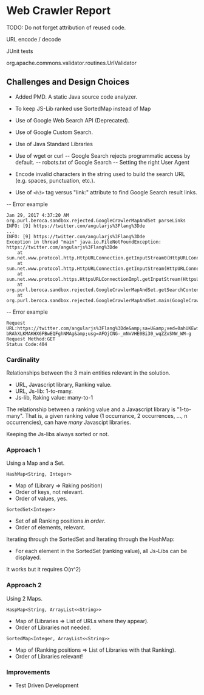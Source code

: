 # Web Crawler Report

TODO: Do not forget attribution of reused code.

URL encode / decode

JUnit tests

org.apache.commons.validator.routines.UrlValidator

## Challenges and Design Choices

- Added PMD. A static Java source code analyzer.

- To keep JS-Lib ranked use SortedMap instead of Map

- Use of Google Web Search API (Deprecated).
- Use of Google Custom Search.
- Use of Java Standard Libraries

- Use of wget or curl
-- Google Search rejects programmatic access by default.
-- robots.txt of Google Search
-- Setting the right User Agent

- Encode invalid characters in the string used to build the search URL (e.g. spaces, punctuation, etc.).
- Use of `<h3>` tag versus "link:" attribute to find Google Search result links.

-- Error example
```
Jan 29, 2017 4:37:20 AM org.purl.beroca.sandbox.rejected.GoogleCrawlerMapAndSet parseLinks
INFO: [9] https://twitter.com/angularjs%3Flang%3Dde
...
INFO: [9] https://twitter.com/angularjs%3Flang%3Dde
Exception in thread "main" java.io.FileNotFoundException: https://twitter.com/angularjs%3Flang%3Dde
	at sun.net.www.protocol.http.HttpURLConnection.getInputStream0(HttpURLConnection.java:1872)
	at sun.net.www.protocol.http.HttpURLConnection.getInputStream(HttpURLConnection.java:1474)
	at sun.net.www.protocol.https.HttpsURLConnectionImpl.getInputStream(HttpsURLConnectionImpl.java:254)
	at org.purl.beroca.sandbox.rejected.GoogleCrawlerMapAndSet.getSearchContent(GoogleCrawler.java:77)
	at org.purl.beroca.sandbox.rejected.GoogleCrawlerMapAndSet.main(GoogleCrawler.java:187)
```

-- Error example
```
Request URL:https://twitter.com/angularjs%3Flang%3Dde&amp;sa=U&amp;ved=0ahUKEwiEpPSlt-bRAhXLKMAKHX6FBwEQFghNMAg&amp;usg=AFQjCNG-_mNxVHE0Bi30_wqZZxSNW_WM-g
Request Method:GET
Status Code:404 
```
### Cardinality
Relationships between the 3 main entities relevant in the solution.
- URL, Javascript library, Ranking value.
- URL, Js-lib: 1-to-many.
- Js-lib, Raking value: many-to-1

The relationship between a ranking value and a Javascript library is "1-to-many".
That is, a given ranking value (1 occurrance, 2 occurrences, ..., n occurrencies), can have *many* Javascipt libraries.

Keeping the Js-libs always sorted or not.

### Approach 1
Using a Map and a Set.

`HashMap<String, Integer>`
- Map of (Library => Raking position)
- Order of keys, not relevant.
- Order of values, yes.

`SortedSet<Integer>`
- Set of all Ranking positions *in order*.
- Order of elements, relevant.

Iterating through the SortedSet and Iterating through the HashMap:
- For each element in the SortedSet (ranking value), all Js-Libs can be displayed.

It works but it requires O(n^2)

### Approach 2
Using 2 Maps.

`HaspMap<String, ArrayList<<String>>`
- Map of (Libraries => List of URLs where they appear). 
- Order of Libraries not needed.

`SortedMap<Integer, ArrayList<<String>>`
- Map of (Ranking positions => List of Libraries with that Ranking).
- Order of Libraries relevant!

### Improvements
- Test Driven Development
